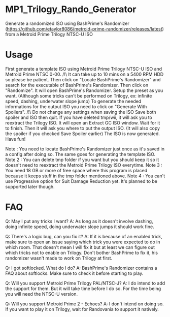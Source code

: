 # MP1_Trilogy_Rando_Generator
Generate a randomized ISO using BashPrime's Randomizer (https://github.com/etaylor8086/metroid-prime-randomizer/releases/latest) from a Metroid Prime Trilogy NTSC-U ISO

# Usage
First generate a template ISO using Metroid Prime Trilogy NTSC-U ISO and Metroid Prime NTSC 0-00.
/!\ It can take up to 10 mins on a 5400 RPM HDD so please be patient.
Then click on "Locate BashPrime's Randomizer" and search for the executable of BashPrime's Randomizer.
Then click on "Randomize". It will open BashPrime's Randomizer.
Setup the preset as you want. (Although some tricks can't be performed on Trilogy, ex: infinite speed, dashing, underwater slope jump)
To generate the needed informations for the output ISO you need to click on "Generate With Spoilers".
/!\ Do not change any settings when saving the ISO
Save both spoiler and ISO then quit.
If you have deleted tmp/wii, it will ask you to reextract the Trilogy ISO.
It will open an Extract GC ISO window. Wait for it to finish.
Then it will ask you where to put the output ISO. (It will also copy the spoiler if you checked Save Spoiler earlier)
The ISO is now generated. Have fun!

Note : You need to locate BashPrime's Randomizer just once as it's saved in a config after doing so. The same goes for generating the template ISO.
Note 2 : You can delete tmp folder if you want but you should keep it so it doesn't need to reextract the Metroid Prime Trilogy ISO everytime.
Note 3 : You need 18 GB or more of free space where this program is placed because it keeps stuff in the tmp folder mentioned above.
Note 4 : You can't use Progressive option for Suit Damage Reduction yet. It's planned to be supported later though.

# FAQ
Q: May I put any tricks I want?
A: As long as it doesn't involve dashing, doing infinite speed, doing underwater slope jumps it should work fine.

Q: There's a logic bug, can you fix it?
A: If it is because of an enabled trick, make sure to open an issue saying which trick you were expected to do in which room.
That doesn't mean I will fix it but at least we can figure out which tricks not to enable on Trilogy. Don't bother BashPrime to fix it, his randomizer wasn't made to work on Trilogy at first.

Q: I got softlocked. What do I do?
A: BashPrime's Randomizer contains a FAQ about softlocks. Make sure to check it before starting to play.

Q: Will you support Metroid Prime Trilogy PAL/NTSC-J?
A: I do intend to add the support for them. But it will take time before I do so. For the time being you will need the NTSC-U version.

Q: Will you support Metroid Prime 2 - Echoes?
A: I don't intend on doing so. If you want to play it on Trilogy, wait for Randovania to support it natively.
